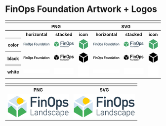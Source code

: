 # FinOps Foundation Artwork + Logos

<table>
    <tr>
    	<th colspan="7"></th>
    </tr>
    <tr>
        <th></th>
        <th colspan="3">PNG</th>
        <th colspan="3">SVG</th>
    </tr>
    <tr>
        <th></th>
        <th>horizontal</th>
        <th>stacked</th>
        <th>icon</th>
        <th>horizontal</th>
        <th>stacked</th>
        <th>icon</th>
    </tr>
    <tr>
        <th>color</th>
        <td><img src="finops-foundation/horizontal/color/finops-foundation-horizontal-color.png" width="200"></td>
        <td><img src="finops-foundation/stacked/color/finops-foundation-stacked-color.png" width="125"></td>
        <td><img src="finops-foundation/icon/color/finops-foundation-icon-color.png" width="75"></td>
        <td><img src="finops-foundation/horizontal/color/finops-foundation-horizontal-color.svg" width="200"></td>
        <td><img src="finops-foundation/stacked/color/finops-foundation-stacked-color.svg" width="125"></td>
        <td><img src="finops-foundation/icon/color/finops-foundation-icon-color.svg" width="75"></td>
    </tr>
    <tr>
        <th>black</th>
        <td><img src="finops-foundation/horizontal/black/finops-foundation-horizontal-black.png" width="200"></td>
        <td><img src="finops-foundation/stacked/black/finops-foundation-stacked-black.png" width="125"></td>
        <td><img src="finops-foundation/icon/black/finops-foundation-icon-black.png" width="75"></td>
        <td><img src="finops-foundation/horizontal/black/finops-foundation-horizontal-black.svg" width="200"></td>
        <td><img src="finops-foundation/stacked/black/finops-foundation-stacked-black.svg" width="125"></td>
        <td><img src="finops-foundation/icon/black/finops-foundation-icon-black.svg" width="75"></td>
    </tr>
    <tr>
        <th>white</th>
        <td><img src="finops-foundation/horizontal/white/finops-foundation-horizontal-white.png" width="200"></td>
        <td><img src="finops-foundation/stacked/white/finops-foundation-stacked-white.png" width="125"></td>
        <td><img src="finops-foundation/icon/white/finops-foundation-icon-white.png" width="75"></td>
        <td><img src="finops-foundation/horizontal/white/finops-foundation-horizontal-white.svg" width="200"></td>
        <td><img src="finops-foundation/stacked/white/finops-foundation-stacked-white.svg" width="125"></td>
        <td><img src="finops-foundation/icon/white/finops-foundation-icon-white.svg" width="75"></td>
    </tr>
</table>

<table>
    <tr>
    	<th colspan="2"></th>
    </tr>
    <tr>
        <th colspan="1">PNG</th>
        <th colspan="1">SVG</th>
    </tr>
        <tr>
        <td><img src="finops-landscape/finops-landscape.svg" width="200"></td>
        <td><img src="finops-landscape/finops-landscape.png" width="200"></td>     
    </tr>
   </table>



